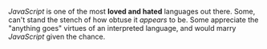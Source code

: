 _JavaScript_ is one of the most **loved and hated** languages out there. Some, can't stand the stench of how obtuse it _appears_ to be. Some appreciate the "anything goes" virtues of an interpreted language, and would marry _JavaScript_ given the chance.
